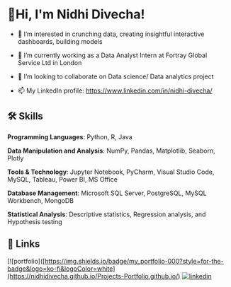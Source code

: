 # 👋Hi, I'm Nidhi Divecha! 


 * 👀 I’m interested in crunching data, creating insightful interactive dashboards, building models

 * 🌱 I’m currently working as a Data Analyst Intern at Fortray Global Service Ltd in London

 * 💞️ I’m looking to collaborate on Data science/ Data analytics project

 * 📫 My LinkedIn profile: https://www.linkedin.com/in/nidhi-divecha/


## 🛠 Skills

**Programming Languages**: Python, R, Java

**Data Manipulation and Analysis**: NumPy, Pandas, Matplotlib, Seaborn, Plotly

**Tools & Technology**: Jupyter Notebook, PyCharm, Visual Studio Code, MySQL, Tableau, Power BI, MS Office

**Database Management**: Microsoft SQL Server, PostgreSQL, MySQL Workbench, MongoDB

**Statistical Analysis**: Descriptive statistics, Regression analysis, and Hypothesis testing


## 🔗 Links
[![portfolio]([https://img.shields.io/badge/my_portfolio-000?style=for-the-badge&logo=ko-fi&logoColor=white](https://nidhidivecha.github.io/Projects-Portfolio.github.io/)
[![linkedin](https://img.shields.io/badge/linkedin-0A66C2?style=for-the-badge&logo=linkedin&logoColor=white)](https://www.linkedin.com/in/nidhi-divecha/)

